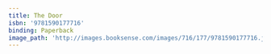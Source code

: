 ```yaml
---
title: The Door
isbn: '9781590177716'
binding: Paperback
image_path: 'http://images.booksense.com/images/716/177/9781590177716.jpg'
---
```


